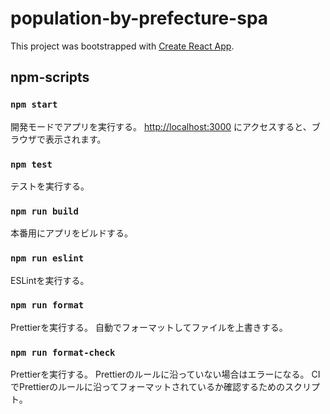 # population-by-prefecture-spa

This project was bootstrapped with [Create React App](https://github.com/facebook/create-react-app).

## npm-scripts

### `npm start`

開発モードでアプリを実行する。
[http://localhost:3000](http://localhost:3000) にアクセスすると、ブラウザで表示されます。

### `npm test`

テストを実行する。

### `npm run build`

本番用にアプリをビルドする。

### `npm run eslint`

ESLintを実行する。

### `npm run format`

Prettierを実行する。
自動でフォーマットしてファイルを上書きする。

### `npm run format-check`

Prettierを実行する。
Prettierのルールに沿っていない場合はエラーになる。
CIでPrettierのルールに沿ってフォーマットされているか確認するためのスクリプト。
